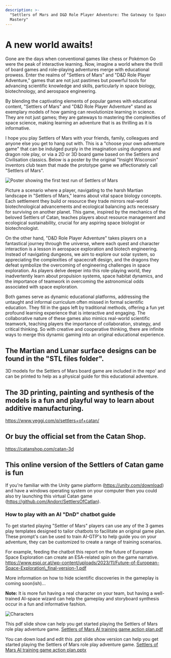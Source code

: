 ```yaml
---
description: >-
  "Settlers of Mars and D&D Role Player Adventure: The Gateway to Space Science
  Mastery"
---
```


# A new world awaits!

Gone are the days when conventional games like chess or Pokémon Go were the peak of interactive learning. Now, imagine a world where the thrill of board games and role-playing adventures merge with educational prowess. Enter the realms of "Settlers of Mars" and "D\&D Role Player Adventure," games that are not just pastimes but powerful tools for advancing scientific knowledge and skills, particularly in space biology, biotechnology, and aerospace engineering.

By blending the captivating elements of popular games with educational content, "Settlers of Mars" and "D\&D Role Player Adventure" stand as exemplary models of how gaming can revolutionize learning in science. They are not just games; they are gateways to mastering the complexities of space science, making learning an adventure that is as thrilling as it is informative.

I hope you play Settlers of Mars with your friends, family, colleagues and anyone else you get to hang out with. This is a "choose your own adventure game" that can be indulged purply in the imagination using dungeons and dragon role play, or via a 2D or 3D board game based on the Settlers and Civilisation classics. Below is a poster by the original "Insight Wisconsin" inventors club team that made the prototype game we affectionately call "Settlers of Mars".

![Poster showing the first test run of Settlers of Mars](Primary\_Poster\_Insight\_Wisconsin.jpeg)

Picture a scenario where a player, navigating to the harsh Martian landscape in "Settlers of Mars," learns about vital space biology concepts. Each settlement they build or resource they trade mirrors real-world biotechnological advancements and ecological balancing acts necessary for surviving on another planet. This game, inspired by the mechanics of the beloved Settlers of Catan, teaches players about resource management and ecological sustainability, crucial for any aspiring space biologist or biotechnologist.

On the other hand, "D\&D Role Player Adventure" takes players on a fantastical journey through the universe, where each quest and character interaction is a lesson in aerospace exploration and biotech engineering. Instead of navigating dungeons, we aim to explore our solar system, so appreciating the complexities of spacecraft design, and the dragons they defeat symbolize the overcoming of engineering challenges in space exploration. As players delve deeper into this role-playing world, they inadvertently learn about propulsion systems, space habitat dynamics, and the importance of teamwork in overcoming the astronomical odds associated with space exploration.

Both games serve as dynamic educational platforms, addressing the untaught and informal curriculum often missed in formal scientific education. They fill in the gaps left by traditional methods, offering a fun yet profound learning experience that is interactive and engaging. The collaborative nature of these games also mimics real-world scientific teamwork, teaching players the importance of collaboration, strategy, and critical thinking. So with creative and cooperative thinking, there are infinite ways to merge this dynamic gaming into an original educational experience.

## The Martian and Lunar surface designs can be found in the "STL files folder".

3D models for the Settlers of Mars board game are included in the repo' and can be printed to help as a physical guide for this educational adventure.

## The 3D printing, painting and synthesis of the models is a fun and playful way to learn about additive manufacturing.

https://www.yeggi.com/q/settlers+of+catan/

## Or buy the official set from the Catan Shop.

https://catanshop.com/catan-3d

## This online version of the Settlers of Catan game is fun

If you're familiar with the Unity game platform (https://unity.com/download) and have a windows operating system on your computer then you could also try launching this virtual Catan game (https://github.com/Andorr/SettlersOfCatlan).

### How to play with an AI "DnD" chatbot guide

To get started playing "Settler of Mars" players can use any of the 3 games play templates designed to tailor chatbots to facilitate an original game plan. These prompt's can be used to train AI-GTP's to help guide you on your adventure, they can be customized to create a range of training scenarios.

For example, feeding the chatbot this report on the future of European Space Exploration can create an ESA-related spin on the game narrative. https://www.espi.or.at/wp-content/uploads/2023/11/Future-of-European-Space-Exploration\_final-version-1.pdf

More information on how to hide scientific discoveries in the gameplay is coming soon(ish)...

**Note:** It is more fun having a real character on your team, but having a well-trained AI-space wizard can help the gameplay and storyboard synthesis occur in a fun and informative fashion.

![Characters](Characters/space\_characters.webp)

This pdf slide show can help you get started playing the Settlers of Mars role play adventure game. [Settlers of Mars AI training game action plan.pdf](https://github.com/dr-richard-barker/Settlers\_of\_Mars\_3D\_LLM/files/14726128/Settlers.of.Mars.AI.training.game.action.plan.pdf)

You can down load and edit this .ppt slide show version can help you get started playing the Settlers of Mars role play adventure game. [Settlers of Mars AI training game action plan.pptx](https://github.com/dr-richard-barker/Settlers\_of\_Mars\_3D\_LLM/files/14726129/Settlers.of.Mars.AI.training.game.action.plan.pptx)
